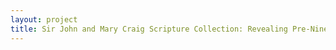 ```yaml
--- 
layout: project 
title: Sir John and Mary Craig Scripture Collection: Revealing Pre-Nineteenth Century Book History and Print Culture
---
```



